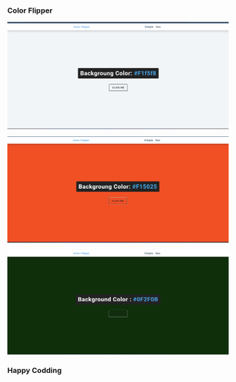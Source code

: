 ### Color Flipper


![alt text](<Screenshot 2024-02-14 101227.png>)



![alt text](<Screenshot 2024-02-14 101051.png>) 


   

![alt text](<Screenshot 2024-02-14 101307.png>) 



### Happy Codding